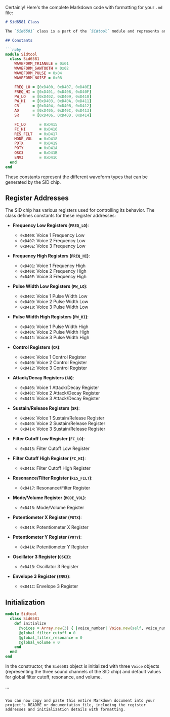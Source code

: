 Certainly! Here's the complete Markdown code with formatting for your `.md` file:

```markdown
# Sid6581 Class

The `Sid6581` class is a part of the `Sidtool` module and represents an emulator for the MOS Technology 6581 SID (Sound Interface Device) chip. This class emulates the functionality of the SID chip, which was used in the Commodore 64 and other vintage computers for generating sound and music.

## Constants

```ruby
module Sidtool
  class Sid6581
    WAVEFORM_TRIANGLE = 0x01
    WAVEFORM_SAWTOOTH = 0x02
    WAVEFORM_PULSE = 0x04
    WAVEFORM_NOISE = 0x08

    FREQ_LO = [0xD400, 0xD407, 0xD40E]
    FREQ_HI = [0xD401, 0xD408, 0xD40F]
    PW_LO   = [0xD402, 0xD409, 0xD410]
    PW_HI   = [0xD403, 0xD40A, 0xD411]
    CR      = [0xD404, 0xD40B, 0xD412]
    AD      = [0xD405, 0xD40C, 0xD413]
    SR      = [0xD406, 0xD40D, 0xD414]

    FC_LO      = 0xD415
    FC_HI      = 0xD416
    RES_FILT   = 0xD417
    MODE_VOL   = 0xD418
    POTX       = 0xD419
    POTY       = 0xD41A
    OSC3       = 0xD41B
    ENV3       = 0xD41C
  end
end
```

These constants represent the different waveform types that can be generated by the SID chip.

## Register Addresses

The SID chip has various registers used for controlling its behavior. The class defines constants for these register addresses:

- **Frequency Low Registers (`FREQ_LO`)**:
  - `0xD400`: Voice 1 Frequency Low
  - `0xD407`: Voice 2 Frequency Low
  - `0xD40E`: Voice 3 Frequency Low

- **Frequency High Registers (`FREQ_HI`)**:
  - `0xD401`: Voice 1 Frequency High
  - `0xD408`: Voice 2 Frequency High
  - `0xD40F`: Voice 3 Frequency High

- **Pulse Width Low Registers (`PW_LO`)**:
  - `0xD402`: Voice 1 Pulse Width Low
  - `0xD409`: Voice 2 Pulse Width Low
  - `0xD410`: Voice 3 Pulse Width Low

- **Pulse Width High Registers (`PW_HI`)**:
  - `0xD403`: Voice 1 Pulse Width High
  - `0xD40A`: Voice 2 Pulse Width High
  - `0xD411`: Voice 3 Pulse Width High

- **Control Registers (`CR`)**:
  - `0xD404`: Voice 1 Control Register
  - `0xD40B`: Voice 2 Control Register
  - `0xD412`: Voice 3 Control Register

- **Attack/Decay Registers (`AD`)**:
  - `0xD405`: Voice 1 Attack/Decay Register
  - `0xD40C`: Voice 2 Attack/Decay Register
  - `0xD413`: Voice 3 Attack/Decay Register

- **Sustain/Release Registers (`SR`)**:
  - `0xD406`: Voice 1 Sustain/Release Register
  - `0xD40D`: Voice 2 Sustain/Release Register
  - `0xD414`: Voice 3 Sustain/Release Register

- **Filter Cutoff Low Register (`FC_LO`)**:
  - `0xD415`: Filter Cutoff Low Register

- **Filter Cutoff High Register (`FC_HI`)**:
  - `0xD416`: Filter Cutoff High Register

- **Resonance/Filter Register (`RES_FILT`)**:
  - `0xD417`: Resonance/Filter Register

- **Mode/Volume Register (`MODE_VOL`)**:
  - `0xD418`: Mode/Volume Register

- **Potentiometer X Register (`POTX`)**:
  - `0xD419`: Potentiometer X Register

- **Potentiometer Y Register (`POTY`)**:
  - `0xD41A`: Potentiometer Y Register

- **Oscillator 3 Register (`OSC3`)**:
  - `0xD41B`: Oscillator 3 Register

- **Envelope 3 Register (`ENV3`)**:
  - `0xD41C`: Envelope 3 Register

## Initialization

```ruby
module Sidtool
  class Sid6581
    def initialize
      @voices = Array.new(3) { |voice_number| Voice.new(self, voice_number) }
      @global_filter_cutoff = 0
      @global_filter_resonance = 0
      @global_volume = 0
    end
  end
end
```

In the constructor, the `Sid6581` object is initialized with three `Voice` objects (representing the three sound channels of the SID chip) and default values for global filter cutoff, resonance, and volume.

...
```

You can now copy and paste this entire Markdown document into your project's README or documentation file, including the register addresses and initialization details with formatting.

